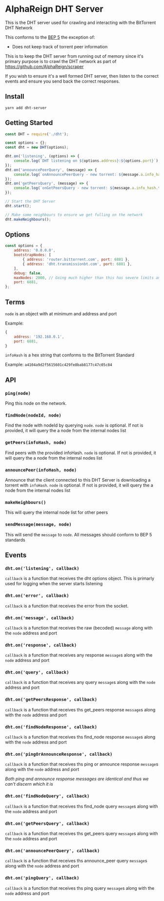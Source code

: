 # AlphaReign DHT Server

This is the DHT server used for crawling and interacting with the BitTorrent DHT Network

This conforms to the [BEP 5](http://www.bittorrent.org/beps/bep_0005.html) the exception of:

-   Does not keep track of torrent peer information

This is to keep the DHT server from running out of memory since it's primary purpose is to crawl the DHT network as part of https://github.com/AlphaReign/scraper

If you wish to ensure it's a well formed DHT server, then listen to the correct events and ensure you send back the correct responses.

## Install

`yarn add dht-server`

## Getting Started

```js
const DHT = require('./dht');

const options = {};
const dht = new DHT(options);

dht.on('listening', (options) => {
	console.log(`DHT listening on ${options.address}:${options.port}`);
});
dht.on('announcePeerQuery', (message) => {
	console.log(`onAnnouncePeerQuery - new torrent: ${message.a.info_hash.toString('hex')}`);
});
dht.on('getPeersQuery', (message) => {
	console.log(`onGetPeersQuery - new torrent: ${message.a.info_hash.toString('hex')}`);
});

// Start the DHT Server
dht.start();

// Make some neighbours to ensure we get fulling on the network
dht.makeNeighbours();
```

## Options

```js
const options = {
	address: '0.0.0.0',
	bootstrapNodes: [
		{ address: 'router.bittorrent.com', port: 6881 },
		{ address: 'dht.transmissionbt.com', port: 6881 },
	],
	debug: false,
	maxNodes: 2000, // Going much higher than this has severe limits and may break stuff
	port: 6881,
};
```

## Terms

`node` is an object with at minimum and address and port

Example:

```js
{
	address: '192.168.0.1',
	port: 6881,
}
```

`infoHash` is a hex string that conforms to the BitTorrent Standard

Example: `a4104a9d2f5615601c429fe8bab8177c47c05c84`

## API

### `ping(node)`

Ping this node on the network.

### `findNode(nodeId, node)`

Find the node with nodeId by querying `node`. `node` is optional. If not is provided, it will query the a node from the internal nodes list

### `getPeers(infoHash, node)`

Find peers with the provided infoHash. `node` is optional. If not is provided, it will query the a node from the internal nodes list

### `announcePeer(infoHash, node)`

Announce that the client connected to this DHT Server is downloading a torrent with `infoHash`. `node` is optional. If not is provided, it will query the a node from the internal nodes list

### `makeNeighbours()`

This will query the internal node list for other peers

### `sendMessage(message, node)`

This will send the `message` to `node`. All messages should conform to BEP 5 standards

## Events

### `dht.on('listening', callback)`

`callback` is a function that receives the dht options object. This is primarly used for logging when the server starts listening

### `dht.on('error', callback)`

`callback` is a function that receives the error from the socket.

### `dht.on('message', callback)`

`callback` is a function that receives the raw (becoded) `message` along with the `node` address and port

### `dht.on('response', callback)`

`callback` is a function that receives any response `message`s along with the `node` address and port

### `dht.on('query', callback)`

`callback` is a function that receives any query `message`s along with the `node` address and port

### `dht.on('getPeersResponse', callback)`

`callback` is a function that receives ths get_peers response `message`s along with the `node` address and port

### `dht.on('findNodeResponse', callback)`

`callback` is a function that receives ths find_node response `message`s along with the `node` address and port

### `dht.on('pingOrAnnounceResponse', callback)`

`callback` is a function that receives ths ping or announce response `message`s along with the `node` address and port

_Both ping and announce response messages are identical and thus we can't discern which it is_

### `dht.on('findNodeQuery', callback)`

`callback` is a function that receives ths find_node query `message`s along with the `node` address and port

### `dht.on('getPeersQuery', callback)`

`callback` is a function that receives ths get_peers query `message`s along with the `node` address and port

### `dht.on('announcePeerQuery', callback)`

`callback` is a function that receives ths announce_peer query `message`s along with the `node` address and port

### `dht.on('pingQuery', callback)`

`callback` is a function that receives ths ping query `message`s along with the `node` address and port
